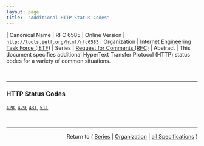 ```yaml
---
layout: page
title:  "Additional HTTP Status Codes"
---
```


| Canonical Name | RFC 6585
| Online Version | [`http://tools.ietf.org/html/rfc6585`](http://tools.ietf.org/html/rfc6585)
| Organization | [Internet Engineering Task Force (IETF)](..)
| Series | [Request for Comments (RFC)](.)
| Abstract | This document specifies additional HyperText Transfer Protocol (HTTP) status codes for a variety of common situations.

<br/>
<hr/>

### HTTP Status Codes

[`428`](/concepts/http-status-code/428 "This document specifies additional HyperText Transfer Protocol (HTTP) status codes for a variety of common situations."), [`429`](/concepts/http-status-code/429 "This document specifies additional HyperText Transfer Protocol (HTTP) status codes for a variety of common situations."), [`431`](/concepts/http-status-code/431 "This document specifies additional HyperText Transfer Protocol (HTTP) status codes for a variety of common situations."), [`511`](/concepts/http-status-code/511 "This document specifies additional HyperText Transfer Protocol (HTTP) status codes for a variety of common situations.")



<br/>
<hr/>

<p style="text-align: right">Return to ( <a href="./">Series</a> | <a href="../">Organization</a> | <a href="../../">all Specifications</a> )</p>